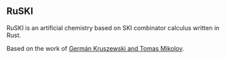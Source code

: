 ## RuSKI

RuSKI is an artificial chemistry based on SKI combinator calculus written in Rust.

Based on the work of [Germán Kruszewski and Tomas Mikolov](https://github.com/germank/combinatory-chemistry).


